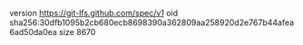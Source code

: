 version https://git-lfs.github.com/spec/v1
oid sha256:30dfb1095b2cb680ecb8698390a362809aa258920d2e767b44afea6ad50da0ea
size 8670
